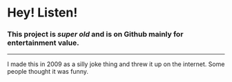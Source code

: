 # Hey! Listen!
### This project is *super old* and is on Github mainly for entertainment value.

---

I made this in 2009 as a silly joke thing and threw it up on the internet. Some people thought it was funny.
